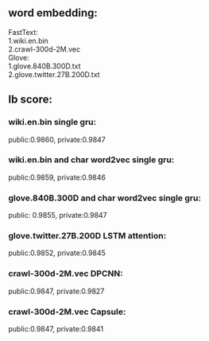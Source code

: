 
## word embedding:
FastText:  
1.wiki.en.bin  
2.crawl-300d-2M.vec  
Glove:    
1.glove.840B.300D.txt  
2.glove.twitter.27B.200D.txt


## lb score:
### wiki.en.bin single gru:                               
public:0.9860,   private:0.9847  
### wiki.en.bin and char word2vec single gru:             
public:0.9859,   private:0.9846  
### glove.840B.300D and char word2vec single gru:         
public: 0.9855,   private:0.9847  
### glove.twitter.27B.200D LSTM attention:                
public:0.9852,   private:0.9845  
### crawl-300d-2M.vec DPCNN:                              
public:0.9847,   private:0.9827  
### crawl-300d-2M.vec Capsule:                            
public:0.9847,   private:0.9841  
